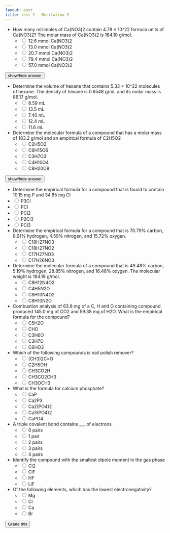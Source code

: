 ```yaml
---
layout: post
title: test 2 - Recitation 3
---
```


+ How many millimoles of Ca(NO3)2 contain 4.78 × 10^22 formula units of Ca(NO3)2? The molar mass of Ca(NO3)2 is 164.10 g/mol.
  + <input name="1" type="radio" value="a"/> 12.6 mmol Ca(NO3)2
  + <input name="1" type="radio" value="b"/> 13.0 mmol Ca(NO3)2
  + <input name="1" type="radio" value="c"/> 20.7 mmol Ca(NO3)2
  + <input name="1" type="radio" value="d"/> 79.4 mmol Ca(NO3)2
  + <input name="1" type="radio" value="e"/> 57.0 mmol Ca(NO3)2

<span id="a1" style="display:none">The molar mass is in there to confuse you. You just do x*(6.022*10^23)=4.78*10^22</span>

<input type="button" onclick="$('#a1').toggle();" value="show/hide answer"/>

+ Determine the volume of hexane that contains 5.33 × 10^22 molecules of hexane. The density of hexane is 0.6548 g/mL and its molar mass is 86.17 g/mol.
  + <input name="2" type="radio" value="a"/> 8.59 mL
  + <input name="2" type="radio" value="b"/> 13.5 mL
  + <input name="2" type="radio" value="c"/> 7.40 mL
  + <input name="2" type="radio" value="d"/> 12.4 mL
  + <input name="2" type="radio" value="e"/> 11.6 mL
+ Determine the molecular formula of a compound that has a molar mass of 183.2 g/mol and an empirical formula of C2H5O2
  + <input name="3" type="radio" value="a"/> C2H5O2
  + <input name="3" type="radio" value="b"/> C6H15O6
  + <input name="3" type="radio" value="c"/> C3H7O3
  + <input name="3" type="radio" value="d"/> C4H10O4
  + <input name="3" type="radio" value="e"/> C8H20O8

<img src="../../../assets/2016-10-05-test-2-recitation-3-36a48.png" id="a3" style="display:none"/>

<input type="button" onclick="$('#a3').toggle();" value="show/hide answer"/>

+  Determine the empirical formula for a compound that is found to contain 10.15 mg P and 34.85 mg Cl
  + <input name="4" type="radio" value="a"/> P3Cl
  + <input name="4" type="radio" value="b"/> PCl
  + <input name="4" type="radio" value="c"/> PCl2
  + <input name="4" type="radio" value="d"/> P2Cl3
  + <input name="4" type="radio" value="e"/> PCl3
+ Determine the empirical formula for a compound that is 70.79% carbon, 8.91% hydrogen, 4.59% nitrogen, and 15.72% oxygen.
  + <input name="5" type="radio" value="a"/> C18H27NO3
  + <input name="5" type="radio" value="b"/> C18H27NO2
  + <input name="5" type="radio" value="c"/> C17H27NO3
  + <input name="5" type="radio" value="d"/> C17H26NO3
+ Determine the molecular formula of a compound that is 49.48% carbon, 5.19% hydrogen, 28.85% nitrogen, and 16.48% oxygen. The molecular weight is 194.19 g/mol.
  + <input name="6" type="radio" value="a"/> C8H12N4O2
  + <input name="6" type="radio" value="b"/> C4H5N2O
  + <input name="6" type="radio" value="c"/> C8H10N4O2
  + <input name="6" type="radio" value="d"/> C8H10N2O
+ Combustion analysis of 63.8 mg of a C, H and O containing compound produced 145.0 mg of CO2 and 59.38 mg of H2O. What is the empirical formula for the compound?
  + <input name="7" type="radio" value="a"/> C5H2O
  + <input name="7" type="radio" value="b"/> CHO
  + <input name="7" type="radio" value="c"/> C3H6O
  + <input name="7" type="radio" value="d"/> C3H7O
  + <input name="7" type="radio" value="e"/> C6HO3
+ Which of the following compounds is nail polish remover?
  + <input name="8" type="radio" value="a"/> (CH3)2C=O
  + <input name="8" type="radio" value="b"/> C2H5OH
  + <input name="8" type="radio" value="c"/> CH3CO2H
  + <input name="8" type="radio" value="d"/> CH3CO2CH3
  + <input name="8" type="radio" value="e"/> CH3OCH3
+ What is the formula for calcium phosphate?
  + <input name="9" type="radio" value="a"/> CaP
  + <input name="9" type="radio" value="b"/> Ca2P3
  + <input name="9" type="radio" value="c"/> Ca2(PO4)2
  + <input name="9" type="radio" value="d"/> Ca3(PO4)2
  + <input name="9" type="radio" value="e"/> CaPO4
+ A triple covalent bond contains ___ of electrons
  + <input name="10" type="radio" value="a"/> 0 pairs
  + <input name="10" type="radio" value="b"/> 1 pair
  + <input name="10" type="radio" value="c"/> 2 pairs
  + <input name="10" type="radio" value="d"/> 3 pairs
  + <input name="10" type="radio" value="e"/> 4 pairs
+ Identify the compound with the smallest dipole moment in the gas phase
  + <input name="11" type="radio" value="a"/> Cl2
  + <input name="11" type="radio" value="b"/> ClF
  + <input name="11" type="radio" value="c"/> HF
  + <input name="11" type="radio" value="d"/> LiF
+ Of the following elements, which has the lowest electronegativity?
  + <input name="12" type="radio" value="a"/> Mg
  + <input name="12" type="radio" value="b"/> Cl
  + <input name="12" type="radio" value="c"/> Ca
  + <input name="12" type="radio" value="d"/> Br

<script>
var answers = ["d", "e", "b", "e", "a", "c", "c", "a", "d", "d", "a", "c"];
function getAnswer(number) {
  return $("input[name*="+number+"]:checked").val()
}
function validate() {
  var any = false;
  for (var i = 1; i < answers.length+1; i++) {
    var answer = getAnswer(i);
    if (!answer) {
      $("input[name*="+i+"]").parent().css("background-color","#F6F169");
      any = true;
    }
    else {
      $("input[name*="+i+"]").parent().css("background-color","");
    }
  }
  if (any) {
    toastr.error("You did not answer every question!");
  }
  return !any;
}
function grade() {
  if (!validate()) return;
  var correct = 0;
  for (var i = 1; i < answers.length+1; i++) {
    var answer = getAnswer(i);
    if (answers[i-1] == answer) {
      $("input[name*="+i+"]").parent().css("background-color","#A5FFB9");
      correct++;
    }
    else {
      $("input[name*="+i+"]").parent().css("background-color","#FFA5A5");
    }
  }
  toastr.success("Your grade is "+ ((correct/answers.length) * 100).toFixed(2) + " out of 100");
}
</script>

<input type="button" value="Grade this" onclick="grade()"/>
